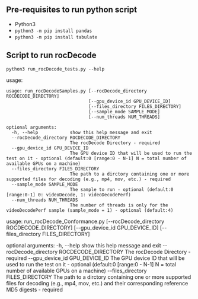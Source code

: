 ## Pre-requisites to run python script
* Python3
* ```python3 -m pip install pandas```
* ```python3 -m pip install tabulate```

## Script to run rocDecode

```
python3 run_rocDecode_tests.py --help
```


usage:

```
usage: run_rocDecodeSamples.py [--rocDecode_directory ROCDECODE_DIRECTORY] 
                               [--gpu_device_id GPU_DEVICE_ID]
                               [--files_directory FILES_DIRECTORY]
                               [--sample_mode SAMPLE_MODE]
                               [--num_threads NUM_THREADS]

optional arguments:
  -h, --help            show this help message and exit
  --rocDecode_directory ROCDECODE_DIRECTORY
                        The rocDecode Directory - required
  --gpu_device_id GPU_DEVICE_ID
                        The GPU device ID that will be used to run the test on it - optional (default:0 [range:0 - N-1] N = total number of available GPUs on a machine)
  --files_directory FILES_DIRECTORY
                        The path to a dirctory containing one or more supported files for decoding (e.g., mp4, mov, etc.) - required
  --sample_mode SAMPLE_MODE
                        The sample to run - optional (default:0 [range:0-1] 0: videoDecode, 1: videoDecodePerf)
  --num_threads NUM_THREADS
                        The number of threads is only for the videoDecodePerf sample (sample_mode = 1) - optional (default:4)
```

usage: run_rocDecode_Conformance.py [--rocDecode_directory ROCDECODE_DIRECTORY] 
                                    [--gpu_device_id GPU_DEVICE_ID]
                                    [--files_directory FILES_DIRECTORY]

optional arguments:
  -h, --help            show this help message and exit
  --rocDecode_directory ROCDECODE_DIRECTORY
                        The rocDecode Directory - required
  --gpu_device_id GPU_DEVICE_ID
                        The GPU device ID that will be used to run the test on it - optional (default:0 [range:0 - N-1] N = total number of available GPUs on a machine)
  --files_directory FILES_DIRECTORY
                        The path to a dirctory containing one or more supported files for decoding (e.g., mp4, mov, etc.) and their corresponding reference MD5 digests - required
```